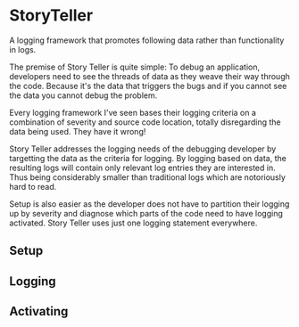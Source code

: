 # StoryTeller
A logging framework that promotes following data rather than functionality in logs.

The premise of Story Teller is quite simple: To debug an application, developers need to see the threads of data as they weave their way through the code. Because it's the data that triggers the bugs and if you cannot see the data you cannot debug the problem. 

Every logging framework I've seen bases their logging criteria on a combination of severity and source code location, totally disregarding the data being used. They have it wrong! 

Story Teller addresses the logging needs of the debugging developer by targetting the data as the criteria for logging. By logging based on data, the resulting logs will contain only relevant log entries they are interested in. Thus being considerably smaller than traditional logs which are notoriously hard to read. 

Setup is also easier as the developer does not have to partition their logging up by severity and diagnose which parts of the code need to have logging activated. Story Teller uses just one logging statement everywhere.

## Setup

## Logging

## Activating

